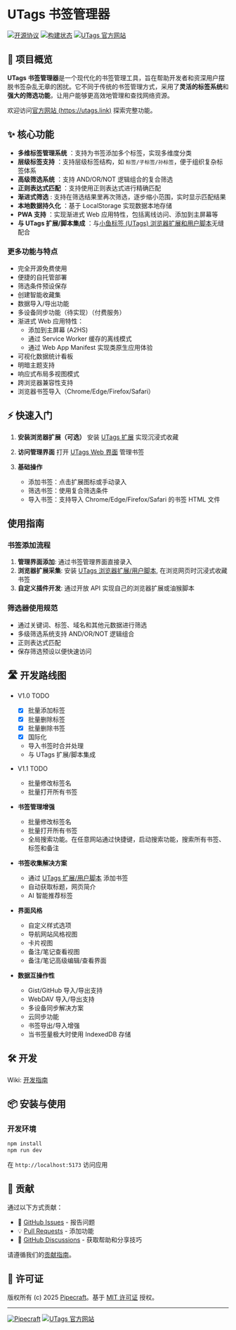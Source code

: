 # UTags 书签管理器

[![开源协议](https://img.shields.io/badge/license-MIT-blue.svg)](LICENSE)
[![构建状态](https://img.shields.io/github/actions/workflow/status/utags/utags-bookmarks/ci.yml?branch=main)](https://github.com/utags/utags-bookmarks/actions)
[![UTags 官方网站](https://img.shields.io/badge/UTags-官方站点-brightgreen)](https://utags.link)

## 🚀 项目概览

**UTags 书签管理器**是一个现代化的书签管理工具，旨在帮助开发者和资深用户摆脱书签杂乱无章的困扰。它不同于传统的书签管理方式，采用了**灵活的标签系统**和**强大的筛选功能**，让用户能够更高效地管理和查找网络资源。

欢迎访问[官方网站 (https://utags.link)](https://utags.link/) 探索完整功能。

## ✨ 核心功能

- **多维标签管理系统** ：支持为书签添加多个标签，实现多维度分类
- **层级标签支持** ：支持层级标签结构，如 `标签/子标签/孙标签`，便于组织复杂标签体系
- **高级筛选系统** ：支持 AND/OR/NOT 逻辑组合的复合筛选
- **正则表达式匹配** ：支持使用正则表达式进行精确匹配
- **渐进式筛选** : 支持在筛选结果里再次筛选，逐步缩小范围，实时显示匹配结果
- **本地数据持久化** ：基于 LocalStorage 实现数据本地存储
- **PWA 支持** ：实现渐进式 Web 应用特性，包括离线访问、添加到主屏幕等
- **与 UTags 扩展/脚本集成** ：与[小鱼标签 (UTags) 浏览器扩展和用户脚本](https://github.com/utags/utags)无缝配合

### 更多功能与特点

- 完全开源免费使用
- 便捷的自托管部署
- 筛选条件预设保存
- 创建智能收藏集
- 数据导入/导出功能
- 多设备同步功能（待实现）（付费服务）
- 渐进式 Web 应用特性：
  - 添加到主屏幕 (A2HS)
  - 通过 Service Worker 缓存的离线模式
  - 通过 Web App Manifest 实现类原生应用体验
- 可视化数据统计看板
- 明暗主题支持
- 响应式布局多视图模式
- 跨浏览器兼容性支持
- 浏览器书签导入（Chrome/Edge/Firefox/Safari）

## ⚡ 快速入门

1. **安装浏览器扩展（可选）**
   安装 [UTags 扩展](https://github.com/utags/utags) 实现沉浸式收藏

2. **访问管理界面**
   打开 [UTags Web 界面](https://utags.link) 管理书签

3. **基础操作**
   - 添加书签：点击扩展图标或手动录入
   - 筛选书签：使用复合筛选条件
   - 导入书签：支持导入 Chrome/Edge/Firefox/Safari 的书签 HTML 文件

## 使用指南

### 书签添加流程

1. **管理界面添加**: 通过书签管理界面直接录入
2. **浏览器扩展采集**: 安装 [UTags 浏览器扩展/用户脚本](https://github.com/utags/utags), 在浏览网页时沉浸式收藏书签
3. **自定义插件开发**: 通过开放 API 实现自己的浏览器扩展或油猴脚本

### 筛选器使用规范

- 通过关键词、标签、域名和其他元数据进行筛选
- 多级筛选系统支持 AND/OR/NOT 逻辑组合
- 正则表达式匹配
- 保存筛选预设以便快速访问

## 🛣 开发路线图

- V1.0 TODO

  - [x] 批量添加标签
  - [x] 批量删除标签
  - [x] 批量删除书签
  - [x] 国际化
  - 导入书签时合并处理
  - 与 UTags 扩展/脚本集成

- V1.1 TODO

  - 批量修改标签名
  - 批量打开所有书签

- **书签管理增强**

  - 批量修改标签名
  - 批量打开所有书签
  - 全局搜索功能。在任意网站通过快捷键，启动搜索功能，搜索所有书签、标签和备注

- **书签收集解决方案**

  - 通过 [UTags 扩展/用户脚本](https://github.com/utags/utags) 添加书签
  - 自动获取标题，网页简介
  - AI 智能推荐标签

- **界面风格**

  - 自定义样式选项
  - 导航网站风格视图
  - 卡片视图
  - 备注/笔记查看视图
  - 备注/笔记高级编辑/查看界面

- **数据互操作性**

  - Gist/GitHub 导入/导出支持
  - WebDAV 导入/导出支持
  - 多设备同步解决方案
  - 云同步功能
  - 书签导出/导入增强
  - 当书签量极大时使用 IndexedDB 存储

## 🛠 开发

Wiki: [开发指南](https://deepwiki.com/utags/utags-bookmarks)

## 📦 安装与使用

### 开发环境

```bash
npm install
npm run dev
```

在 `http://localhost:5173` 访问应用

## 🤝 贡献

通过以下方式贡献：

- 🐛 [GitHub Issues](https://github.com/utags/utags-bookmarks/issues) - 报告问题
- 💡 [Pull Requests](https://github.com/utags/utags-bookmarks/pulls) - 添加功能
- 💬 [GitHub Discussions](https://github.com/orgs/utags/discussions) - 获取帮助和分享技巧

请遵循我们的[贡献指南](CONTRIBUTING.zh-CN.md)。

## 📄 许可证

版权所有 (c) 2025 [Pipecraft](https://www.pipecraft.net)。基于 [MIT 许可证](LICENSE) 授权。

---

[![Pipecraft](https://img.shields.io/badge/Pipecraft-项目-2EAADC)](https://www.pipecraft.net)
[![UTags 官方网站](https://img.shields.io/badge/UTags-官方站点-brightgreen)](https://utags.link)
